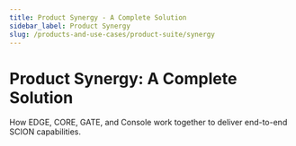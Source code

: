 ```yaml
---
title: Product Synergy - A Complete Solution
sidebar_label: Product Synergy
slug: /products-and-use-cases/product-suite/synergy
---
```


# Product Synergy: A Complete Solution

How EDGE, CORE, GATE, and Console work together to deliver end-to-end SCION capabilities.
